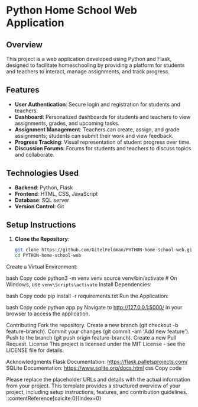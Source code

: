 # Python Home School Web Application

## Overview

This project is a web application developed using Python and Flask, designed to facilitate homeschooling by providing a platform for students and teachers to interact, manage assignments, and track progress.

## Features

- **User Authentication**: Secure login and registration for students and teachers.
- **Dashboard**: Personalized dashboards for students and teachers to view assignments, grades, and upcoming tasks.
- **Assignment Management**: Teachers can create, assign, and grade assignments; students can submit their work and view feedback.
- **Progress Tracking**: Visual representation of student progress over time.
- **Discussion Forums**: Forums for students and teachers to discuss topics and collaborate.

## Technologies Used

- **Backend**: Python, Flask
- **Frontend**: HTML, CSS, JavaScript
- **Database**: SQL server
- **Version Control**: Git

## Setup Instructions

1. **Clone the Repository**:
   ```bash
   git clone https://github.com/GitelFeldman/PYTHON-home-school-web.git
   cd PYTHON-home-school-web
Create a Virtual Environment:

bash
Copy code
python3 -m venv venv
source venv/bin/activate  # On Windows, use `venv\Scripts\activate`
Install Dependencies:

bash
Copy code
pip install -r requirements.txt
Run the Application:

bash
Copy code
python app.py
Navigate to http://127.0.0.1:5000/ in your browser to access the application.

Contributing
Fork the repository.
Create a new branch (git checkout -b feature-branch).
Commit your changes (git commit -am 'Add new feature').
Push to the branch (git push origin feature-branch).
Create a new Pull Request.
License
This project is licensed under the MIT License - see the LICENSE file for details.

Acknowledgments
Flask Documentation: https://flask.palletsprojects.com/
SQLite Documentation: https://www.sqlite.org/docs.html
css
Copy code

Please replace the placeholder URLs and details with the actual information from your project. This template provides a structured overview of your project, including setup instructions, features, and contribution guidelines.
::contentReference[oaicite:0]{index=0}
 
